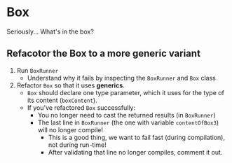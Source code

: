 # Box

Seriously... What's in the box?

## Refacotor the Box to a more generic variant

1. Run `BoxRunner`
    - Understand why it fails by inspecting the `BoxRunner` and `Box` class
2. Refactor `Box` so that it uses **generics**.
    - `Box` should declare one type parameter, which it uses for the type of its content (`boxContent`).
    - If you've refactored `Box` successfully:
        - You no longer need to cast the returned results (in `BoxRunner`)
        - The last line in `BoxRunner` (the one with variable `contentOfBox3`) will no longer compile!
            - This is a good thing, we want to fail fast (during compilation), not during run-time!
            - After validating that line no longer compiles, comment it out. 